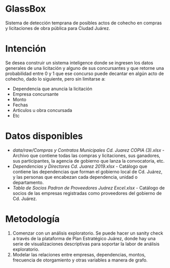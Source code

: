 # GlassBox
Sistema de detección temprana de posibles actos de cohecho en compras y licitaciones de obra pública para Ciudad Juárez.

# Intención
Se desea construir un sistema inteligence donde se ingresen los datos generales de una licitación y alguno de sus concursantes y que retorne una probabilidad entre 0 y 1 que ese concurso puede decantar en algún acto de cohecho, dado lo siguiente, pero sin limitarse a:
- Dependencia que anuncia la licitación
- Empresa concursante
- Monto
- Fechas
- Articulos u obra concursada
- Etc

# Datos disponibles
- *data/raw/Compras y Contratos Municipales Cd. Juarez COPIA (3).xlsx* - Archivo que contiene todas las compras y licitaciones, sus ganadores, sus participantes, la agencia de gobierno que lanza la convocatoria, etc.
- *Dependencias y Directores Cd. Juarez 2019.xlsx* - Catálogo que contiene las dependencias que forman el gobierno local de Cd. Juárez, y las personas que encabezan cada dependencia, unidad o departamento.
- *Tabla de Socios Padron de Proveedores Juárez Excel.xlsx* - Catálogo de socios de las empresas registradas como proveedores del gobierno de Cd. Juárez.

# Metodología
1. Comenzar con un análisis exploratorio. Se puede hacer un sanity check a través de la plataforma de Plan Estratégico Juárez, donde hay una serie de visualizaciones descriptivas para soportar la labor de análisis exploratorio.
2. Modelar las relaciones entre empresas, dependencias, montos, frecuencia de otorgamiento y otras variables a manera de grafo.